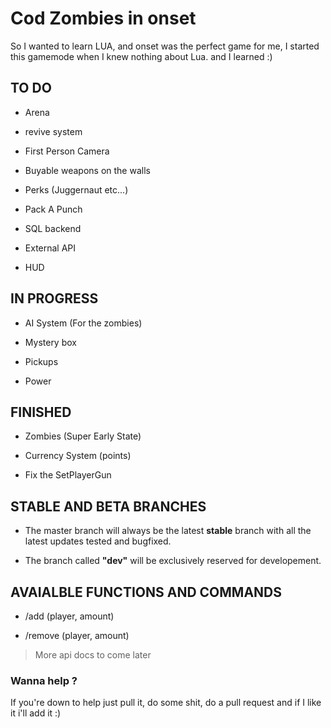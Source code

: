 # Cod Zombies in onset
So I wanted to learn LUA, and onset was the perfect game for me, I started this gamemode when I knew nothing about Lua. and I learned :)

## TO DO

* Arena

* revive system

* First Person Camera

* Buyable weapons on the walls

* Perks (Juggernaut etc...)

* Pack A Punch

* SQL backend

* External API

* HUD


## IN PROGRESS

* AI System (For the zombies)

* Mystery box

* Pickups

* Power

## FINISHED

* Zombies (Super Early State)

* Currency System (points)

* Fix the SetPlayerGun

## STABLE AND BETA BRANCHES

* The master branch will always be the latest **stable** branch with all the latest updates tested and bugfixed.

* The branch called **"dev"** will be exclusively reserved for developement.

## AVAIALBLE FUNCTIONS AND COMMANDS

* /add (player, amount)

* /remove (player, amount)

> More api docs to come later

### Wanna help ?

If you're down to help just pull it, do some shit, do a pull request and if I like it i'll add it :)




